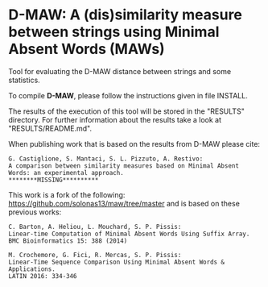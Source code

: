 D-MAW: A (dis)similarity measure between strings using Minimal Absent Words (MAWs)
===

Tool for evaluating the D-MAW distance between strings and some statistics.

To compile <b>D-MAW</b>, please follow the instructions given in file INSTALL.

The results of the execution of this tool will be stored in the "RESULTS" directory. For further information about the results take a look at "RESULTS/README.md".

When publishing work that is based on the results from D-MAW please cite:
```
G. Castiglione, S. Mantaci, S. L. Pizzuto, A. Restivo:
A comparison between similarity measures based on Minimal Absent Words: an experimental approach. 
********MISSING**********
```

This work is a fork of the following: https://github.com/solonas13/maw/tree/master and is based on these previous works:
```
C. Barton, A. Heliou, L. Mouchard, S. P. Pissis:
Linear-time Computation of Minimal Absent Words Using Suffix Array. 
BMC Bioinformatics 15: 388 (2014)
```
```
M. Crochemore, G. Fici, R. Mercas, S. P. Pissis:
Linear-Time Sequence Comparison Using Minimal Absent Words & Applications. 
LATIN 2016: 334-346
```
